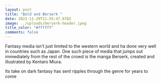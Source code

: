 ```yaml
---
layout: post
title: "Bold and Berserk "
date: 2021-11-29T11:55:47.678Z
image: ../uploads/berserk-header.jpeg
title_color: "#ffffff"
comments: false
---
```

Fantasy media isn't just limited to the western world and ha done very well in countries such as Japan. One such piece of media that jumps out immediately from the rest of the crowd is the manga Berserk, created and illustrated by Kentaro Miura. 

Its take on dark fantasy has sent ripples through the genre for years to come
